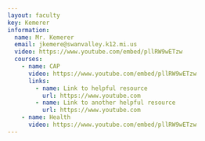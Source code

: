 ```yaml
---
layout: faculty
key: Kemerer
information:
  name: Mr. Kemerer
  email: jkemere@swanvalley.k12.mi.us
  video: https://www.youtube.com/embed/pllRW9wETzw
  courses:
    - name: CAP
      video: https://www.youtube.com/embed/pllRW9wETzw
      links:
        - name: Link to helpful resource
          url: https://www.youtube.com
        - name: Link to another helpful resource
          url: https://www.youtube.com
    - name: Health
      video: https://www.youtube.com/embed/pllRW9wETzw
---
```

